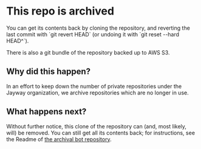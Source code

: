 # This repo is archived

You can get its contents back by cloning the repository, and reverting the last
commit with \`git revert HEAD\` (or undoing it with \`git reset --hard HEAD^\`).

There is also a git bundle of the repository backed up to AWS S3.

## Why did this happen?

In an effort to keep down the number of private repositories under the Jayway
organization, we archive repositories which are no longer in use.

## What happens next?

Without further notice, this clone of the repository can (and, most likely, will)
be removed. You can still get all its contents back; for instructions, see the
Readme of [the archival bot repository][repo-archive].

[repo-archive]: https://github.com/jayway/repo-archive/blob/master/README.md
